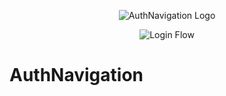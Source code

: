 <p align="center">
  <img src="https://github.com/columbbus/AuthNavigation/blob/master/Assets/LogoHeader.png?raw=true" alt="AuthNavigation Logo"/>
</p>


<p align="center">
  <img src="https://github.com/columbbus/AuthNavigation/blob/master/Assets/Flow-detailed.png?raw=true" alt="Login Flow"/>
</p>

# AuthNavigation
